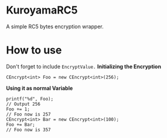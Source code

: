 # KuroyamaRC5
A simple RC5 bytes encryption wrapper.

# How to use
Don't forget to include `EncryptValue.`
**Initializing the Encryption**
```
CEncrypt<int> Foo = new CEncrypt<int>(256);
```
**Using it as normal Variable**
```
printf("%d", Foo); 
// Output 256
Foo += 1;
// Foo now is 257
CEncrypt<int> Bar = new CEncrypt<int>(100);
Foo += Bar;
// Foo now is 357
```
